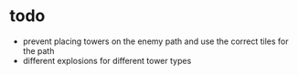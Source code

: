 # todo

- prevent placing towers on the enemy path and use the correct tiles for the path
- different explosions for different tower types
